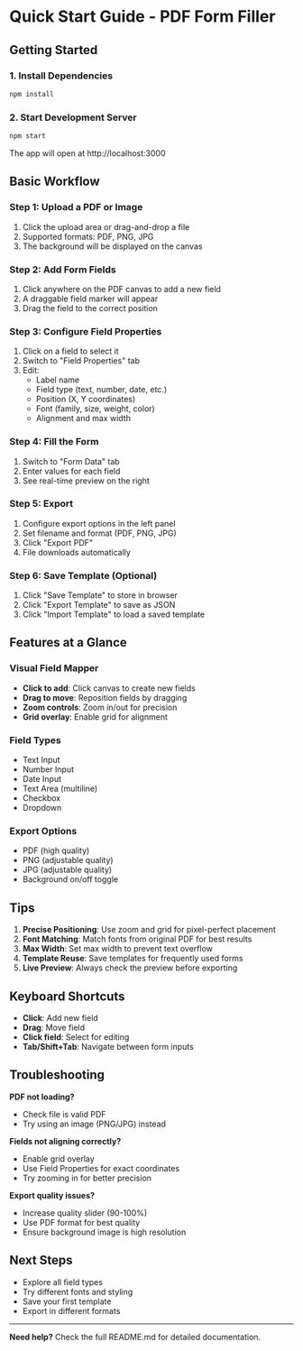# Quick Start Guide - PDF Form Filler

## Getting Started

### 1. Install Dependencies
```bash
npm install
```

### 2. Start Development Server
```bash
npm start
```

The app will open at http://localhost:3000

## Basic Workflow

### Step 1: Upload a PDF or Image
1. Click the upload area or drag-and-drop a file
2. Supported formats: PDF, PNG, JPG
3. The background will be displayed on the canvas

### Step 2: Add Form Fields
1. Click anywhere on the PDF canvas to add a new field
2. A draggable field marker will appear
3. Drag the field to the correct position

### Step 3: Configure Field Properties
1. Click on a field to select it
2. Switch to "Field Properties" tab
3. Edit:
   - Label name
   - Field type (text, number, date, etc.)
   - Position (X, Y coordinates)
   - Font (family, size, weight, color)
   - Alignment and max width

### Step 4: Fill the Form
1. Switch to "Form Data" tab
2. Enter values for each field
3. See real-time preview on the right

### Step 5: Export
1. Configure export options in the left panel
2. Set filename and format (PDF, PNG, JPG)
3. Click "Export PDF"
4. File downloads automatically

### Step 6: Save Template (Optional)
1. Click "Save Template" to store in browser
2. Click "Export Template" to save as JSON
3. Click "Import Template" to load a saved template

## Features at a Glance

### Visual Field Mapper
- **Click to add**: Click canvas to create new fields
- **Drag to move**: Reposition fields by dragging
- **Zoom controls**: Zoom in/out for precision
- **Grid overlay**: Enable grid for alignment

### Field Types
- Text Input
- Number Input
- Date Input
- Text Area (multiline)
- Checkbox
- Dropdown

### Export Options
- PDF (high quality)
- PNG (adjustable quality)
- JPG (adjustable quality)
- Background on/off toggle

## Tips

1. **Precise Positioning**: Use zoom and grid for pixel-perfect placement
2. **Font Matching**: Match fonts from original PDF for best results
3. **Max Width**: Set max width to prevent text overflow
4. **Template Reuse**: Save templates for frequently used forms
5. **Live Preview**: Always check the preview before exporting

## Keyboard Shortcuts

- **Click**: Add new field
- **Drag**: Move field
- **Click field**: Select for editing
- **Tab/Shift+Tab**: Navigate between form inputs

## Troubleshooting

**PDF not loading?**
- Check file is valid PDF
- Try using an image (PNG/JPG) instead

**Fields not aligning correctly?**
- Enable grid overlay
- Use Field Properties for exact coordinates
- Try zooming in for better precision

**Export quality issues?**
- Increase quality slider (90-100%)
- Use PDF format for best quality
- Ensure background image is high resolution

## Next Steps

- Explore all field types
- Try different fonts and styling
- Save your first template
- Export in different formats

---

**Need help?** Check the full README.md for detailed documentation.
